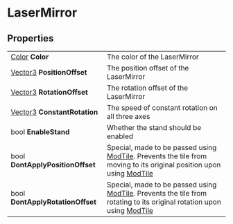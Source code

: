 # LaserMirror

## Properties
| | |
| -------- | ------- |
| [Color](../Types/Color.md) <b>Color</b> | The color of the LaserMirror |
| [Vector3](../Types/Vector3.md) <b>PositionOffset</b> | The position offset of the LaserMirror |
| [Vector3](../Types/Vector3.md) <b>RotationOffset</b> | The rotation offset of the LaserMirror |
| [Vector3](../Types/Vector3.md) <b>ConstantRotation</b> | The speed of constant rotation on all three axes |
| bool <b>EnableStand</b> | Whether the stand should be enabled |
| bool <b>DontApplyPositionOffset</b> | Special, made to be passed using [ModTile](../WorldAPI/ModTile.md). Prevents the tile from moving to its original position upon using [ModTile](../WorldAPI/ModTile.md) |
| bool <b>DontApplyRotationOffset</b> | Special, made to be passed using [ModTile](../WorldAPI/ModTile.md). Prevents the tile from rotating to its original rotation upon using [ModTile](../WorldAPI/ModTile.md) |